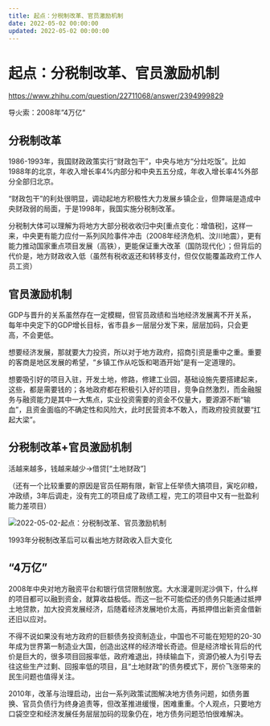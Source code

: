 ```yaml
---
title: 起点：分税制改革、官员激励机制
date: 2022-05-02 00:00:00
updated: 2022-05-02 00:00:00
---
```


# 起点：分税制改革、官员激励机制

https://www.zhihu.com/question/22711068/answer/2394999829

导火索：2008年”4万亿“

## 分税制改革

1986-1993年，我国财政政策实行“财政包干”，中央与地方“分灶吃饭”。比如1988年的北京，年收入增长率4%内部分和中央五五分成，年收入增长率4%外部分全部归北京。

“财政包干”的利处很明显，调动起地方积极性大力发展乡镇企业，但弊端是造成中央财政弱的局面，于是1998年，我国实施分税制改革。

分税制大体可以理解为将地方大部分税收收归中央[重点变化：增值税]，这样一来，中央更有能力应付一系列风险事件冲击（2008年经济危机、汶川地震），更有能力推动国家重点项目发展（高铁），更能保证重大改革（国防现代化）；但背后的代价是，地方财政收入低（虽然有税收返还和转移支付，但仅仅能覆盖政府工作人员工资）

## 官员激励机制

GDP与晋升的关系虽然存在一定模糊，但官员政绩和当地经济发展离不开关系，每年中央定下的GDP增长目标，省市县乡一层层分发下来，层层加码，只会更高，不会更低。

想要经济发展，那就要大力投资，所以对于地方政府，招商引资是重中之重。重要的客商是地区发展的希望，“乡镇工作从吃饭和喝酒开始”是有一定道理的。

想要吸引好的项目入驻，开发土地，修路，修建工业园，基础设施先要搭建起来，这些，都是需要钱的；各地政府都在积极引入好的项目，竞争自然激烈，而金融服务与融资能力是其中一大焦点，实业投资需要的资金不仅量大，要源源不断“输血”，且资金面临的不确定性和风险大，此时民营资本不敢入，而政府投资就要“扛起大梁”。

## 分税制改革+官员激励机制

活越来越多，钱越来越少→借贷[“土地财政”]

（还有一个比较重要的原因是官员任期有限，新官上任举债大搞项目，寅吃卯粮，冲政绩，3年后调走，没有完工的项目成了政绩工程，完工的项目中又有一批盈利能力差项目）

![2022-05-02-起点：分税制改革、官员激励机制](assets/2022-05-02-起点：分税制改革、官员激励机制.jpeg)

1993年分税制改革后可以看出地方财政收入巨大变化
## “4万亿”

2008年中央对地方融资平台和银行信贷限制放宽。大水漫灌则泥沙俱下，什么样的项目都可以融到资金，就算收益极低。而这一批不可能偿还的债务只能通过抵押土地贷款，加大投资发展经济，后随着经济发展地价太高，再抵押借出新资金借新还旧以应对。

不得不说如果没有地方政府的巨额债务投资制造业，中国也不可能在短短的20-30年成为世界第一制造业大国，创造出这样的经济增长奇迹。但是经济增长背后的代价是巨大的，很多项目回报率低，政府难退出，持续输血下，资源仍被人为引导去往这些生产过剩、回报率低的项目，且“土地财政”的债务模式下，房价飞涨带来的民生问题也值得关注。

2010年，改革与治理启动，出台一系列政策试图解决地方债务问题，如债务置换、官员负债行为终身追责等，但改革推进缓慢，困难重重。个人观点，只要地方口袋空空和经济发展任务层层加码的现象仍在，地方债务问题恐怕很难解决。
